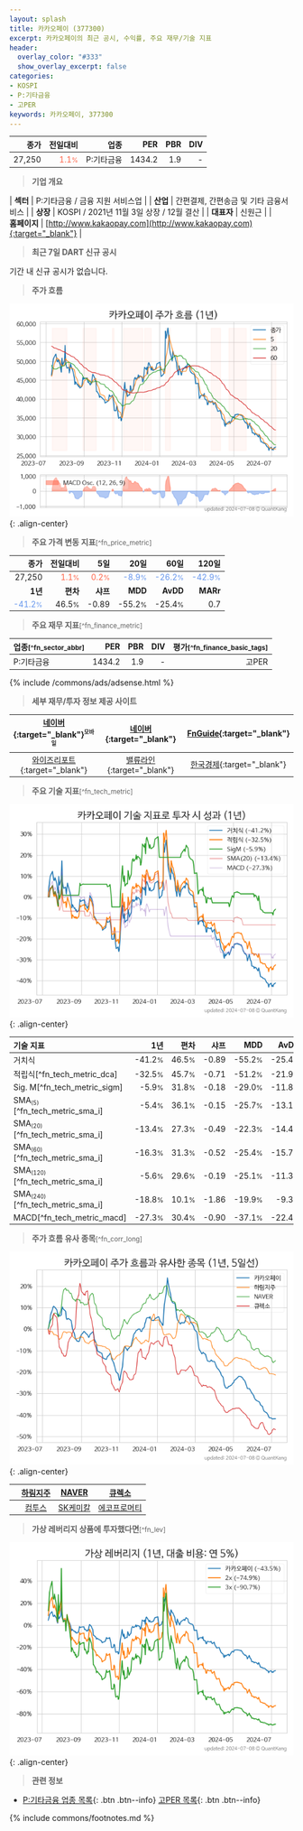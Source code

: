 ```yaml
---
layout: splash
title: 카카오페이 (377300)
excerpt: 카카오페이의 최근 공시, 수익률, 주요 재무/기술 지표
header:
  overlay_color: "#333"
  show_overlay_excerpt: false
categories:
- KOSPI
- P:기타금융
- 고PER
keywords: 카카오페이, 377300
---
```


| **종가** | **전일대비** | **업종** | **PER** | **PBR** | **DIV** |
| -------: | -----------: | -------: | ------: | ------: | ------: |
| 27,250 | <span style="color: tomato">1.1<small>%</small></span> | P:기타금융 | 1434.2 | 1.9 | - |

<!-- more -->


> **기업 개요**<a id="company"></a>

| <span style="white-space:nowrap;">**섹터**</span> | P:기타금융 / 금융 지원 서비스업 |
| <span style="white-space:nowrap;">**산업**</span> | 간편결제, 간편송금 및 기타 금융서비스 |
| <span style="white-space:nowrap;">**상장**</span> | KOSPI / 2021년 11월 3일 상장 / 12월 결산 |
| <span style="white-space:nowrap;">**대표자**</span> | 신원근 |
| <span style="white-space:nowrap;">**홈페이지**</span> | [http://www.kakaopay.com](http://www.kakaopay.com){:target="_blank"} |


> **최근 7일 DART 신규 공시**<a id="dart"></a>

기간 내 신규 공시가 없습니다.


> **주가 흐름**<a id="price"></a>

![377300](/stock/images/377300.png){: .align-center}


> **주요 가격 변동 지표**<small>[^fn_price_metric]</small>

| **종가** | **전일대비** | **5일** | **20일** | **60일** | **120일** |
| -------: | -----------: | ------: | -------: | -------: | --------: |
| 27,250 | <span style="color: tomato">1.1<small>%</small></span> | <span style="color: tomato">0.2<small>%</small></span> | <span style="color: cornflowerblue">-8.9<small>%</small></span> | <span style="color: cornflowerblue">-26.2<small>%</small></span> | <span style="color: cornflowerblue">-42.9<small>%</small></span> |
| **1년** | **편차** | **샤프** | **MDD** | **AvDD** | **MARr** |
| <span style="color: cornflowerblue">-41.2<small>%</small></span> | 46.5<small>%</small> | -0.89 | -55.2<small>%</small> | -25.4<small>%</small> | 0.7 |


> **주요 재무 지표**<small>[^fn_finance_metric]</small>

| **업종**<small>[^fn_sector_abbr]</small> | **PER** | **PBR** | **DIV** | **평가**<small>[^fn_finance_basic_tags]</small> |
| :--------------------------------------- | ------: | ------: | ------: | ----------------------------------------------: |
| P:기타금융 | 1434.2 | 1.9 | - | 고PER |



{% include /commons/ads/adsense.html %}

> **세부 재무/투자 정보 제공 사이트**

| [네이버](https://m.stock.naver.com/domestic/stock/377300/finance/summary){:target="_blank"}<sup><small>모바일</small></sup> | [네이버](https://finance.naver.com/item/coinfo.naver?code=377300){:target="_blank"} | [FnGuide](https://comp.fnguide.com/SVO2/ASP/SVD_Invest.asp?gicode=A377300&MenuYn=Y){:target="_blank"} |
| :---: | :---: | :---: |
| [와이즈리포트](https://comp.wisereport.co.kr/company/c1040001.aspx?cmp_cd=377300){:target="_blank"} | [밸류라인](https://www.valueline.co.kr/finance/summary/377300){:target="_blank"} | [한국경제](https://markets.hankyung.com/stock/377300/financial-summary){:target="_blank"} |


> **주요 기술 지표**<small>[^fn_tech_metric]</small>


![377300](/stock/images/377300_tech.png){: .align-center}

| **기술 지표** | **1년** | **편차** | **샤프** | **MDD** | **AvDD** |
| :------------ | ------: | -----------: | -------: | ------: | -------: |
| 거치식 | -41.2<small>%</small> | 46.5<small>%</small> | -0.89 | -55.2<small>%</small> | -25.4<small>%</small> |
| 적립식[^fn_tech_metric_dca] | -32.5<small>%</small> | 45.7<small>%</small> | -0.71 | -51.2<small>%</small> | -21.9<small>%</small> |
| Sig. M[^fn_tech_metric_sigm] | -5.9<small>%</small> | 31.8<small>%</small> | -0.18 | -29.0<small>%</small> | -11.8<small>%</small> |
| SMA<small><sub>(5)</sub></small>[^fn_tech_metric_sma_i] | -5.4<small>%</small> | 36.1<small>%</small> | -0.15 | -25.7<small>%</small> | -13.1<small>%</small> |
| SMA<small><sub>(20)</sub></small>[^fn_tech_metric_sma_i] | -13.4<small>%</small> | 27.3<small>%</small> | -0.49 | -22.3<small>%</small> | -14.4<small>%</small> |
| SMA<small><sub>(60)</sub></small>[^fn_tech_metric_sma_i] | -16.3<small>%</small> | 31.3<small>%</small> | -0.52 | -25.4<small>%</small> | -15.7<small>%</small> |
| SMA<small><sub>(120)</sub></small>[^fn_tech_metric_sma_i] | -5.6<small>%</small> | 29.6<small>%</small> | -0.19 | -25.1<small>%</small> | -11.3<small>%</small> |
| SMA<small><sub>(240)</sub></small>[^fn_tech_metric_sma_i] | -18.8<small>%</small> | 10.1<small>%</small> | -1.86 | -19.9<small>%</small> | -9.3<small>%</small> |
| MACD[^fn_tech_metric_macd] | -27.3<small>%</small> | 30.4<small>%</small> | -0.90 | -37.1<small>%</small> | -22.4<small>%</small> |


> **주가 흐름 유사 종목**<a id="corr"></a><small>[^fn_corr_long]</small>

![377300](/stock/images/377300_corr.png){: .align-center}

|       | [하림지주](/003380/) | [NAVER](/035420/) | [큐렉소](/060280/) |
| :---: | :------------------------------------: | :------------------------------------: | :------------------------------------: |
|       | [컴투스](/078340/) | [SK케미칼](/285130/) | [에코프로머티](/450080/) |


> **가상 레버리지 상품에 투자했다면**<a id="2x"></a><small>[^fn_lev]</small>

![377300](/stock/images/377300_2x.png){: .align-center}


> **관련 정보**

- [P:기타금융 업종 목록](/stats/sector/kospi_업종_기타금융_종목/){: .btn .btn--info} [고PER 목록](/fn/fn_high_per/){: .btn .btn--info}

{% include commons/footnotes.md %}